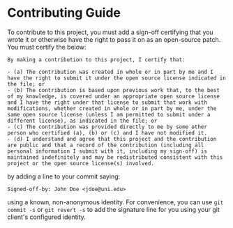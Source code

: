 # Contributing Guide

To contribute to this project, you must add a sign-off certifying that you wrote it or otherwise have the right to pass it on as an open-source patch. You must certify the below:

```
By making a contribution to this project, I certify that:

- (a) The contribution was created in whole or in part by me and I have the right to submit it under the open source license indicated in the file; or
- (b) The contribution is based upon previous work that, to the best of my knowledge, is covered under an appropriate open source license and I have the right under that license to submit that work with modifications, whether created in whole or in part by me, under the same open source license (unless I am permitted to submit under a different license), as indicated in the file; or
- (c) The contribution was provided directly to me by some other person who certified (a), (b) or (c) and I have not modified it.
- (d) I understand and agree that this project and the contribution are public and that a record of the contribution (including all personal information I submit with it, including my sign-off) is maintained indefinitely and may be redistributed consistent with this project or the open source license(s) involved.
```

by adding a line to your commit saying:

```
Signed-off-by: John Doe <jdoe@uni.edu>
```

using a known, non-anonymous identity. For convenience, you can use `git commit -s` or `git revert -s` to add the signature line for you using your git client's configured identity.
